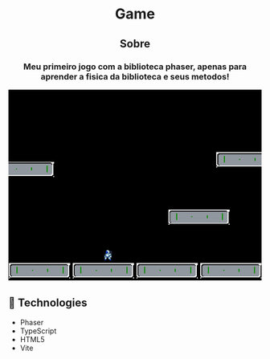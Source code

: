 <h1 align='center'>Game</h1>

<h2 align='center'>Sobre</h2>

<h3 align='center'>Meu primeiro jogo com a biblioteca phaser, apenas para aprender a fisica da biblioteca e seus metodos!</h3>

<img src='print.png'>

## 🚀 Technologies

<ul>
    <li>Phaser</li>
    <li>TypeScript</li>
    <li>HTML5</li>
    <li>Vite</li>
</ul>
